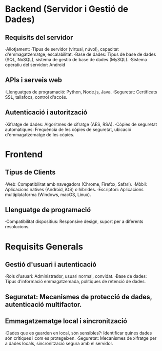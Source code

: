 # Backend (Servidor i Gestió de Dades)
## Requisits del servidor
·Allotjament:
·Tipus de servidor (virtual, núvol), capacitat d'emmagatzematge, escalabilitat.
·Base de dades: 
Tipus de base de dades (SQL, NoSQL), sistema de gestió de base de dades (MySQL).
·Sistema operatiu del servidor:
Android
## APIs i serveis web
·Llenguatges de programació: Python, Node.js, Java.
·Seguretat: Certificats SSL, tallafocs, control d'accés.
## Autenticació i autorització
·Xifratge de dades: Algoritmes de xifratge (AES, RSA).
·Còpies de seguretat automàtiques: Frequència de les còpies de seguretat, ubicació d'emmagatzematge de les còpies.

# Frontend
## Tipus de Clients
·Web: Compatibilitat amb navegadors (Chrome, Firefox, Safari).
·Mòbil: Aplicacions natives (Android, iOS) o híbrides.
·Escriptori: Aplicacions multiplataforma (Windows, macOS, Linux).
## Llenguatge de programació
·Compatibilitat dispositius: Responsive design, suport per a diferents resolucions.

# Requisits Generals
## Gestió d'usuari i autenticació
·Rols d’usuari: Administrador, usuari normal, convidat.
·Base de dades: Tipus d'informació emmagatzemada, polítiques de retenció de dades.
## Seguretat: Mecanismes de protecció de dades, autenticació multifactor.

## Emmagatzematge local i sincronització
·Dades que es guarden en local, són sensibles?:
Identificar quines dades són crítiques i com es protegeixen.
·Seguretat: 
Mecanismes de xifratge per a dades locals, sincronització segura amb el servidor.
